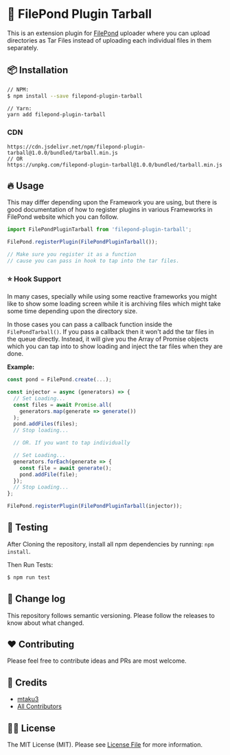 # :gift: FilePond Plugin Tarball

This is an extension plugin for [FilePond](https://pqina.nl/filepond/) uploader where you can upload directories as Tar Files instead of uploading each individual files in them separately.

## :package: Installation

```bash
// NPM:
$ npm install --save filepond-plugin-tarball

// Yarn:
yarn add filepond-plugin-tarball
```

### CDN

```
https://cdn.jsdelivr.net/npm/filepond-plugin-tarball@1.0.0/bundled/tarball.min.js
// OR
https://unpkg.com/filepond-plugin-tarball@1.0.0/bundled/tarball.min.js
```

## :fire: Usage

This may differ depending upon the Framework you are using, but there is good documentation of how to register plugins in various Frameworks in FilePond website which you can follow.

```js
import FilePondPluginTarball from 'filepond-plugin-tarball';

FilePond.registerPlugin(FilePondPluginTarball());

// Make sure you register it as a function
// cause you can pass in hook to tap into the tar files.
```

### :star: Hook Support

In many cases, specially while using some reactive frameworks you might like to show some loading screen while it is archiving files which might take some time depending upon the directory size.

In those cases you can pass a callback function inside the `FilePondTarball()`. If you pass a callback then it won't add the tar files in the queue directly. Instead, it will give you the Array of Promise objects which you can tap into to show loading and inject the tar files when they are done.

**Example:**
```js
const pond = FilePond.create(...);

const injector = async (generators) => {
  // Set Loading...
  const files = await Promise.all(
    generators.map(generate => generate())
  );
  pond.addFiles(files);
  // Stop loading...

  // OR. If you want to tap individually

  // Set Loading...
  generators.forEach(generate => {
    const file = await generate();
    pond.addFile(file);
  });
  // Stop Loading...
};

FilePond.registerPlugin(FilePondPluginTarball(injector));
```

## :microscope: Testing

After Cloning the repository, install all npm dependencies by running: `npm install`.

Then Run Tests:

```bash
$ npm run test
```

## :date: Change log

This repository follows semantic versioning. Please follow the releases to know about what changed.

## :heart: Contributing

Please feel free to contribute ideas and PRs are most welcome.

## :crown: Credits

- [mtaku3][link-author]
- [All Contributors][link-contributors]

## :policeman: License

The MIT License (MIT). Please see [License File](LICENSE) for more information.

[link-author]: https://mtaku3.com
[link-contributors]: ../../contributors
